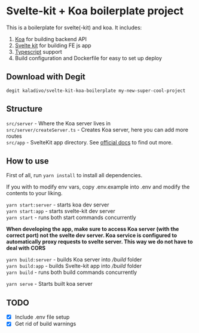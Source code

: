 # Svelte-kit + Koa boilerplate project

This is a boilerplate for svelte(-kit) and koa. It includes:

1. [Koa](https://koajs.com) for building backend API
2. [Svelte kit](https://github.com/sveltejs/kit) for building FE js app
3. [Typescript](http://typescriptlang.org) support
4. Build configuration and Dockerfile for easy to set up deploy

## Download with Degit

`degit kaladivo/svelte-kit-koa-boilerplate my-new-super-cool-project`

## Structure

`src/server` - Where the Koa server lives in  
`src/server/createServer.ts` - Creates Koa server, here you can add more routes  
`src/app` - SvelteKit app directory. See [official docs](https://github.com/sveltejs/kit`) to find out more.

## How to use

First of all, run `yarn install` to install all dependencies.

If you with to modify env vars, copy .env.example into .env and modify the contents to your liking.

`yarn start:server` - starts koa dev server  
`yarn start:app` - starts svelte-kit dev server  
`yarn start` - runs both start commands concurrently

**When developing the app, make sure to access Koa server (with the correct port) not the svelte dev server. Koa service
is configured to automatically proxy requests to svelte server. This way we do not have to deal with CORS**

`yarn build:server` - builds Koa server into _/build_ folder  
`yarn build:app` - builds Svelte-kit app into _/build_ folder   
`yarn build` - runs both build commands concurrently

`yarn serve` - Starts built koa server

## TODO

- [x] Include .env file setup
- [x] Get rid of build warnings
